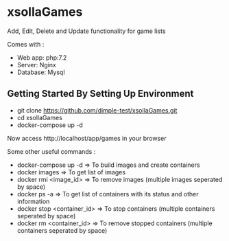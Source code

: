 # xsollaGames
Add, Edit, Delete and Update functionality for game lists

Comes with :

- Web app: php:7.2
- Server: Nginx
- Database: Mysql

## Getting Started By Setting Up Environment

- git clone https://github.com/dimple-test/xsollaGames.git
- cd xsollaGames
- docker-compose up -d

Now access http://localhost/app/games in your browser

Some other useful commands :

- docker-compose up -d => To build images and create containers
- docker images => To get list of images
- docker rmi <image_id> => To remove images (multiple images seperated by space)
- docker ps -a => To get list of containers with its status and other information
- docker stop <container_id> => To stop containers (multiple containers seperated by space)
- docker rm <container_id> => To remove stopped containers (multiple containers seperated by space)